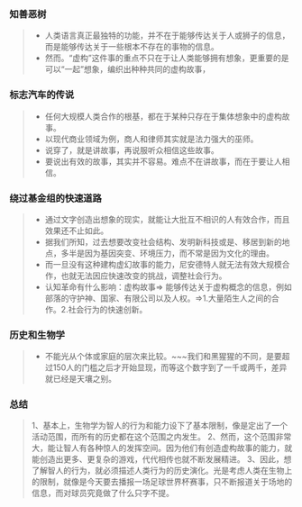 ### 知善恶树
> * 人类语言真正最独特的功能，并不在于能够传达关于人或狮子的信息，而是能够传达关于一些根本不存在的事物的信息。
> * 然而。“虚构”这件事的重点不只在于让人类能够拥有想象，更重要的是可以“一起”想象，编织出种种共同的虚构故事，
### 标志汽车的传说
> * 任何大规模人类合作的根基，都在于某种只存在于集体想象中的虚构故事。
> * 以现代商业领域为例，商人和律师其实就是法力强大的巫师。
> * 说穿了，就是讲故事，再说服听众相信这些故事。
> * 要说出有效的故事，其实并不容易。难点不在讲故事，而在于要让人相信。
### 绕过基金组的快速道路
> * 通过文字创造出想象的现实，就能让大批互不相识的人有效合作，而且效果还不止如此。
> * 据我们所知，过去想要改变社会结构、发明新科技或是、移居到新的地点，多半是因为基因突变、环境压力，而不常是因为文化的理由。
> * 而一旦没有这种建构虚幻故事的能力，尼安德特人就无法有效大规模合作，也就无法因应快速改变的挑战，调整社会行为。
> * 认知革命有什么影响：虚构故事=> 能够传达关于虚构概念的信息，例如部落的守护神、国家、有限公司以及人权。=>1.大量陌生人之间的合作。2.社会行为的快速创新。
### 历史和生物学
> * 不能光从个体或家庭的层次来比较。~~~我们和黑猩猩的不同，是要超过150人的门槛之后才开始显现，而等这个数字到了一千或两千，差异就已经是天壤之别。
### 总结
>  1、基本上，生物学为智人的行为和能力设下了基本限制，像是定出了一个活动范围，而所有的历史都在这个范围之内发生。
>  2、然而，这个范围非常大，能让智人有各种惊人的发挥空间。因为他们有创造虚构故事的能力，就能创造出更多、更复杂的游戏，代代相传也就不断发展精进。
>  3、因此，想了解智人的行为，就必须描述人类行为的历史演化。光是考虑人类在生物上的限制，就像是今天要去播报一场足球世界杯赛事，只不断报道关于场地的信息，而对球员究竟做了什么只字不提。
